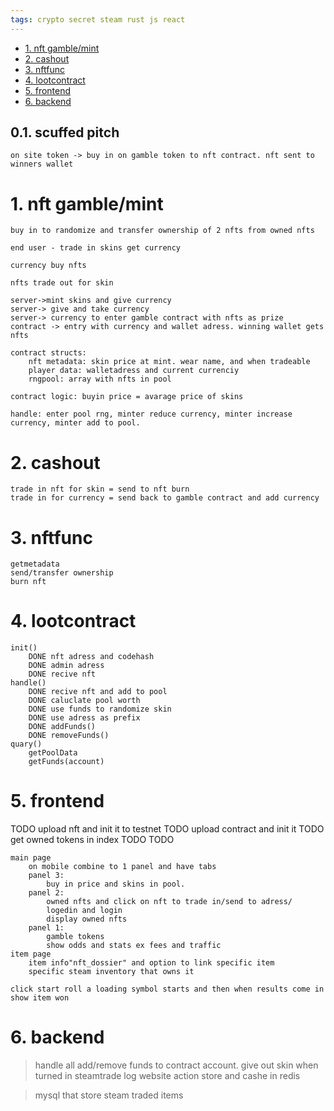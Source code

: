 ```yaml
---
tags: crypto secret steam rust js react
---
```


- [1. nft gamble/mint](#1-nft-gamblemint)
- [2. cashout](#2-cashout)
- [3. nftfunc](#3-nftfunc)
- [4. lootcontract](#4-lootcontract)
- [5. frontend](#5-frontend)
- [6. backend](#6-backend)
## 0.1. scuffed pitch
    on site token -> buy in on gamble token to nft contract. nft sent to winners wallet
# 1. nft gamble/mint

    buy in to randomize and transfer ownership of 2 nfts from owned nfts

    end user - trade in skins get currency

    currency buy nfts 

    nfts trade out for skin

    server->mint skins and give currency
    server-> give and take currency
    server-> currency to enter gamble contract with nfts as prize
    contract -> entry with currency and wallet adress. winning wallet gets nfts

    contract structs:
        nft metadata: skin price at mint. wear name, and when tradeable
        player data: walletadress and current currenciy
        rngpool: array with nfts in pool

    contract logic: buyin price = avarage price of skins

    handle: enter pool rng, minter reduce currency, minter increase currency, minter add to pool.

# 2. cashout

    trade in nft for skin = send to nft burn
    trade in for currency = send back to gamble contract and add currency

# 3. nftfunc

    getmetadata
    send/transfer ownership
    burn nft

# 4. lootcontract

    init()
        DONE nft adress and codehash
        DONE admin adress
        DONE recive nft
    handle()
        DONE recive nft and add to pool
        DONE caluclate pool worth
        DONE use funds to randomize skin
        DONE use adress as prefix
        DONE addFunds()
        DONE removeFunds()
    quary()
        getPoolData
        getFunds(account)

# 5. frontend
TODO upload nft and init it to testnet
TODO upload contract and init it
TODO get owned tokens in index
TODO 
TODO
```
main page
    on mobile combine to 1 panel and have tabs
    panel 3:
        buy in price and skins in pool.
    panel 2:
        owned nfts and click on nft to trade in/send to adress/
        logedin and login
        display owned nfts
    panel 1:
        gamble tokens
        show odds and stats ex fees and traffic
item page
    item info"nft_dossier" and option to link specific item
    specific steam inventory that owns it
    
click start roll a loading symbol starts and then when results come in show item won
```

# 6. backend

>  handle all add/remove funds to contract account. give out skin when turned in
> steamtrade
> log website action
> store and cashe in redis

> mysql that store steam traded items
